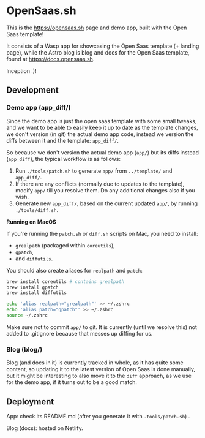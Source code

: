 # OpenSaas.sh

This is the https://opensaas.sh page and demo app, built with the Open Saas template!

It consists of a Wasp app for showcasing the Open Saas template (+ landing page), while the Astro blog is blog and docs for the Open Saas template, found at https://docs.opensaas.sh.

Inception :)!

## Development

### Demo app (app_diff/)

Since the demo app is just the open saas template with some small tweaks, and we want to be able to easily keep it up to date as the template changes, we don't version (in git) the actual demo app code, instead we version the diffs between it and the template: `app_diff/`.

So because we don't version the actual demo app (`app/`) but its diffs instead (`app_diff`), the typical workflow is as follows:

1. Run `./tools/patch.sh` to generate `app/` from `../template/` and `app_diff/`.
2. If there are any conflicts (normally due to updates to the template), modify `app/` till you resolve them. Do any additional changes also if you wish.
3. Generate new `app_diff/`, based on the current updated `app/`, by running `./tools/diff.sh`.

**Running on MacOS**

If you're running the `patch.sh` or `diff.sh` scripts on Mac, you need to install:

- `grealpath` (packaged within `coreutils`),
- `gpatch`,
- and `diffutils`.

You should also create aliases for `realpath` and `patch`:

```sh
brew install coreutils # contains grealpath
brew install gpatch
brew install diffutils

echo 'alias realpath="grealpath"' >> ~/.zshrc
echo 'alias patch="gpatch"' >> ~/.zshrc
source ~/.zshrc
```

Make sure not to commit `app/` to git. It is currently (until we resolve this) not added to .gitignore because that messes up diffing for us.

### Blog (blog/)

Blog (and docs in it) is currently tracked in whole, as it has quite some content, so updating it to the latest version of Open Saas is done manually, but it might be interesting to also move it to the `diff` approach, as we use for the demo app, if it turns out to be a good match.

## Deployment

App: check its README.md (after you generate it with `.tools/patch.sh`) .

Blog (docs): hosted on Netlify.
